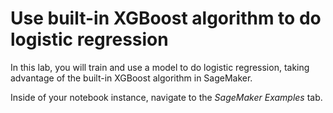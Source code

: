 # Use built-in XGBoost algorithm to do logistic regression
In this lab, you will train and use a model to do logistic regression, 
taking advantage of the built-in XGBoost algorithm in SageMaker.

Inside of your notebook instance, navigate to the *SageMaker Examples* tab.

